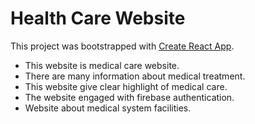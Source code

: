 # Health Care Website

This project was bootstrapped with [Create React App](https://health-care-e9b0d.web.app/).

- This website is medical care website.
- There are many information about medical treatment.
- This website give clear highlight of medical care.
- The website engaged with firebase authentication.
- Website about medical system facilities.
